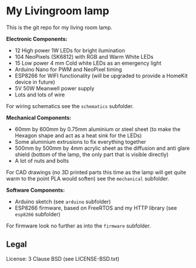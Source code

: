# My Livingroom lamp

This is the git repo for my living room lamp.

**Electronic Components:**

- 12 High power 1W LEDs for bright ilumination
- 104 NeoPixels (SK6812) with RGB and Warm White LEDs
- 15 Low power 4 mm Cold white LEDs as an emergency light
- Arduino Nano for PWM and NeoPixel timing
- ESP8266 for WIFI functionality (will be upgraded to provide a HomeKit device in future)
- 5V 50W Meanwell power supply
- Lots and lots of wire

For wiring schematics see the `schematics` subfolder.

**Mechanical Components:**

- 60mm by 600mm by 0.75mm aluminium or steel sheet (to make the Hexagon shape and act as a heat sink for the LEDs)
- Some aluminium extrusions to fix everything together
- 500mm by 500mm by 4mm acrylic sheet as the diffusion and anti glare shield (bottom of the lamp, the only part that is visible directly)
- A lot of nuts and bolts

For CAD drawings (no 3D printed parts this time as the lamp will get quite warm to the point PLA would soften) see the `mechanical` subfolder.

**Software Components:**

- Arduino sketch (see `arduino` subfolder)
- ESP8266 firmware, based on FreeRTOS and my HTTP library (see `esp8266` subfolder)

For firmware look no further as into the `firmware` subfolder.

## Legal

License: 3 Clause BSD (see LICENSE-BSD.txt)